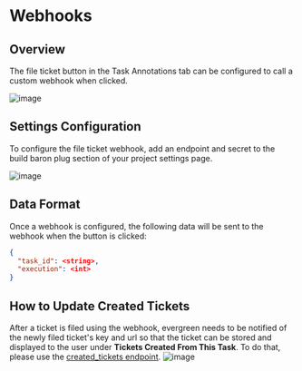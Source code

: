 # Webhooks

## Overview
The file ticket button in the Task Annotations tab can be configured to call a custom webhook when clicked. 


![image](https://user-images.githubusercontent.com/13104717/108771400-98a52200-7529-11eb-880b-18fb31b3218b.png)


## Settings Configuration

To configure the file ticket webhook, add an endpoint and secret to the build baron plug section of your project settings page.
 
![image](https://user-images.githubusercontent.com/13104717/146819319-d45a58af-04da-4532-90b1-bae04307d76a.png)

## Data Format 

Once a webhook is configured, the following data will be sent to the webhook when the button is clicked: 
```json
{
  "task_id": <string>,
  "execution": <int>
}
```

## How to Update Created Tickets
After a ticket is filed using the webhook, evergreen needs to be notified of the newly filed ticket's key and url so that the ticket can be stored and displayed to the user under **Tickets Created From This Task**. To do that, please use the [created_tickets endpoint](../API/REST-V2-Usage#tag/annotations/paths/~1tasks~1{task_id}~1created_ticket/put).
![image](https://user-images.githubusercontent.com/13104717/108778354-3f41f080-7533-11eb-8ae5-bcd9ac708724.png) 

